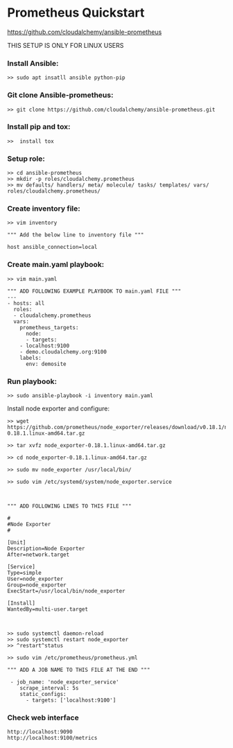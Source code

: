 # Prometheus Quickstart
https://github.com/cloudalchemy/ansible-prometheus

THIS SETUP IS ONLY FOR LINUX USERS

### Install Ansible:

	>> sudo apt insatll ansible python-pip

### Git clone Ansible-prometheus:
	
	>> git clone https://github.com/cloudalchemy/ansible-prometheus.git

### Install pip and tox:
	
	>>  install tox

### Setup role:

	>> cd ansible-prometheus
	>> mkdir -p roles/cloudalchemy.prometheus
	>> mv defaults/ handlers/ meta/ molecule/ tasks/ templates/ vars/ roles/cloudalchemy.prometheus/
		

### Create inventory file:
	>> vim inventory

	""" Add the below line to inventory file """

	host ansible_connection=local


### Create main.yaml playbook:

	>> vim main.yaml

	""" ADD FOLLOWING EXAMPLE PLAYBOOK TO main.yaml FILE """
	---
	- hosts: all
	  roles:
	  - cloudalchemy.prometheus
	  vars:
	    prometheus_targets:
	      node:
	      - targets:
		- localhost:9100
		- demo.cloudalchemy.org:9100
		labels:
		  env: demosite


### Run playbook:
	
	>> sudo ansible-playbook -i inventory main.yaml 

Install node exporter and configure:

	>> wget https://github.com/prometheus/node_exporter/releases/download/v0.18.1/node_exporter-0.18.1.linux-amd64.tar.gz

	>> tar xvfz node_exporter-0.18.1.linux-amd64.tar.gz

	>> cd node_exporter-0.18.1.linux-amd64.tar.gz

	>> sudo mv node_exporter /usr/local/bin/

	>> sudo vim /etc/systemd/system/node_exporter.service 



	""" ADD FOLLOWING LINES TO THIS FILE """

	#
	#Node Exporter
	#

	[Unit]
	Description=Node Exporter
	After=network.target

	[Service]
	Type=simple
	User=node_exporter
	Group=node_exporter
	ExecStart=/usr/local/bin/node_exporter

	[Install]
	WantedBy=multi-user.target



	>> sudo systemctl daemon-reload
	>> sudo systemctl restart node_exporter
	>> ^restart^status

	>> sudo vim /etc/prometheus/prometheus.yml

	""" ADD A JOB NAME TO THIS FILE AT THE END """

	 - job_name: 'node_exporter_service'
	    scrape_interval: 5s
	    static_configs:
	      - targets: ['localhost:9100']


	

### Check web interface

	http://localhost:9090
	http://localhost:9100/metrics

